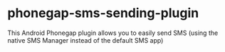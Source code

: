 phonegap-sms-sending-plugin
===========================

This Android Phonegap plugin allows you to easily send SMS (using the native SMS Manager instead of the default SMS app)